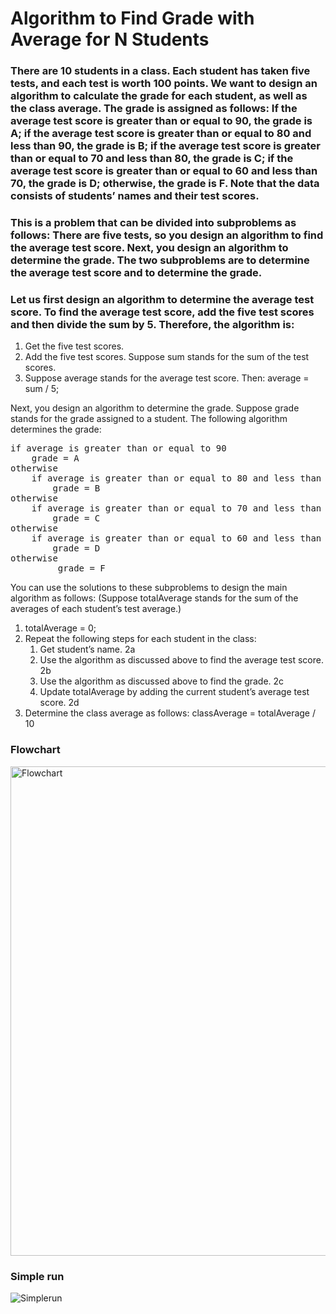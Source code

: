 # Algorithm to Find Grade with Average for N Students
### There are 10 students in a class. Each student has taken five tests, and each test is worth 100 points. We want to design an algorithm to calculate the grade for each student, as well as the class average. The grade is assigned as follows: If the average test score is greater than or equal to 90, the grade is A; if the average test score is greater than or equal to 80 and less than 90, the grade is B; if the average test score is greater than or equal to 70 and less than 80, the grade is C; if the average test score is greater than or equal to 60 and less than 70, the grade is D; otherwise, the grade is F. Note that the data consists of students’ names and their test scores.

### This is a problem that can be divided into subproblems as follows: There are five tests, so you design an algorithm to find the average test score. Next, you design an algorithm to determine the grade. The two subproblems are to determine the average test score and to determine the grade.

### Let us first design an algorithm to determine the average test score. To find the average test score, add the five test scores and then divide the sum by 5. Therefore, the algorithm is:
1. Get the five test scores.
2. Add the five test scores. Suppose sum stands for the sum of the test scores.
3. Suppose average stands for the average test score. Then:
average = sum / 5;

Next, you design an algorithm to determine the grade. Suppose grade stands for the grade
assigned to a student. The following algorithm determines the grade:

<pre>
if average is greater than or equal to 90
    grade = A
otherwise
    if average is greater than or equal to 80 and less than 90
        grade = B
otherwise
    if average is greater than or equal to 70 and less than 80
        grade = C
otherwise
    if average is greater than or equal to 60 and less than 70
        grade = D
otherwise
         grade = F
</pre>

You can use the solutions to these subproblems to design the main algorithm as follows: (Suppose totalAverage stands for the sum of the averages of each student’s test average.)

1. totalAverage = 0;
2. Repeat the following steps for each student in the class:
    1.  Get student’s name. 2a
    2. Use the algorithm as discussed above to find the average test score. 2b
    3. Use the algorithm as discussed above to find the grade. 2c
    4. Update totalAverage by adding the current student’s average test score. 2d
3. Determine the class average as follows: classAverage = totalAverage / 10

### Flowchart

<img width="783" alt="Flowchart" src="https://user-images.githubusercontent.com/32389129/65475886-d2cc4900-de89-11e9-80cf-c7e542e45ac4.png">

### Simple run
![Simplerun](https://user-images.githubusercontent.com/32389129/65376082-84aa2080-dca4-11e9-82de-7dc72472d73a.gif)
